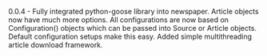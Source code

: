 0.0.4 - Fully integrated python-goose library into newspaper. Article objects
        now have much more options. All configurations are now based on Configuration()
        objects which can be passed into Source or Article objects. Default configuration
        setups make this easy. Added simple multithreading article download framework.
